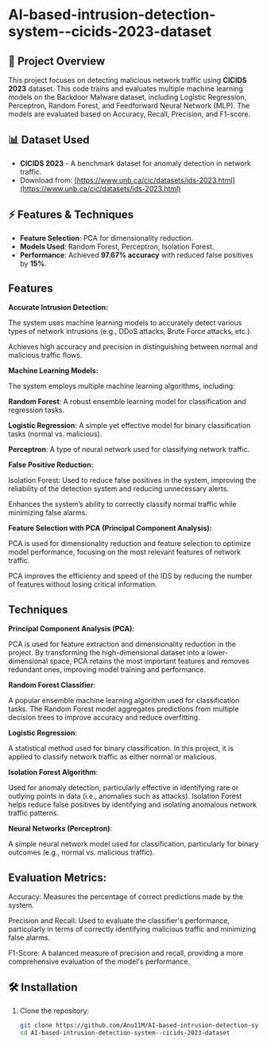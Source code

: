 # AI-based-intrusion-detection-system--cicids-2023-dataset


## 📌 Project Overview
This project focuses on detecting malicious network traffic using **CICIDS 2023** dataset. This code trains and evaluates multiple machine learning models on the Backdoor Malware dataset,
including Logistic Regression, Perceptron, Random Forest, and Feedforward Neural Network (MLP).
The models are evaluated based on Accuracy, Recall, Precision, and F1-score.

## 📊 Dataset Used
- **CICIDS 2023** - A benchmark dataset for anomaly detection in network traffic.
- Download from: [https://www.unb.ca/cic/datasets/ids-2023.html](https://www.unb.ca/cic/datasets/ids-2023.html)

## ⚡ Features & Techniques
- **Feature Selection**: PCA for dimensionality reduction.
- **Models Used**: Random Forest, Perceptron, Isolation Forest.
- **Performance**: Achieved **97.67% accuracy** with reduced false positives by **15%**.

## Features
**Accurate Intrusion Detection:**

The system uses machine learning models to accurately detect various types of network intrusions (e.g., DDoS attacks, Brute Force attacks, etc.).

Achieves high accuracy and precision in distinguishing between normal and malicious traffic flows.

**Machine Learning Models:**

The system employs multiple machine learning algorithms, including:

**Random Forest**: A robust ensemble learning model for classification and regression tasks.

**Logistic Regression**: A simple yet effective model for binary classification tasks (normal vs. malicious).

**Perceptron**: A type of neural network used for classifying network traffic.

**False Positive Reduction:**

Isolation Forest: Used to reduce false positives in the system, improving the reliability of the detection system and reducing unnecessary alerts.

Enhances the system’s ability to correctly classify normal traffic while minimizing false alarms.

**Feature Selection with PCA (Principal Component Analysis):**

PCA is used for dimensionality reduction and feature selection to optimize model performance, focusing on the most relevant features of network traffic.

PCA improves the efficiency and speed of the IDS by reducing the number of features without losing critical information.

## Techniques
**Principal Component Analysis (PCA)**:

PCA is used for feature extraction and dimensionality reduction in the project. By transforming the high-dimensional dataset into a lower-dimensional space, PCA retains the most important features and removes redundant ones, improving model training and performance.

**Random Forest Classifier**:

A popular ensemble machine learning algorithm used for classification tasks. The Random Forest model aggregates predictions from multiple decision trees to improve accuracy and reduce overfitting.

**Logistic Regression**:

A statistical method used for binary classification. In this project, it is applied to classify network traffic as either normal or malicious.

**Isolation Forest Algorithm**:

Used for anomaly detection, particularly effective in identifying rare or outlying points in data (i.e., anomalies such as attacks). Isolation Forest helps reduce false positives by identifying and isolating anomalous network traffic patterns.

**Neural Networks (Perceptron)**:

A simple neural network model used for classification, particularly for binary outcomes (e.g., normal vs. malicious traffic).

## Evaluation Metrics:

Accuracy: Measures the percentage of correct predictions made by the system.

Precision and Recall: Used to evaluate the classifier's performance, particularly in terms of correctly identifying malicious traffic and minimizing false alarms.

F1-Score: A balanced measure of precision and recall, providing a more comprehensive evaluation of the model's performance.

## 🛠 Installation
1. Clone the repository:
   ```bash
   git clone https://github.com/Anu11M/AI-based-intrusion-detection-system--cicids-2023-dataset.git
   cd AI-based-intrusion-detection-system--cicids-2023-dataset

